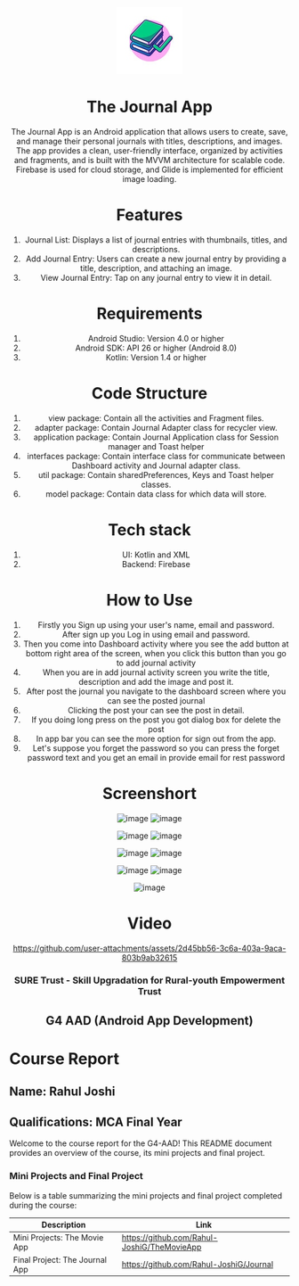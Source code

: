 <!-- PROJECT LOGO -->
<br />

<div align="center">
   <img src='https://github.com/Rahul-JoshiG/Journal/blob/master/app/src/main/res/drawable/logo.jpg' />

# The Journal App

The Journal App is an Android application that allows users to create, save, and manage their personal journals with titles, descriptions, and images. The app provides a clean, user-friendly interface, organized by activities and fragments, and is built with the MVVM architecture for scalable code. Firebase is used for cloud storage, and Glide is implemented for efficient image loading.

# Features
   1. Journal List: Displays a list of journal entries with thumbnails, titles, and descriptions.
   2. Add Journal Entry: Users can create a new journal entry by providing a title, description, and attaching an image.
   3. View Journal Entry: Tap on any journal entry to view it in detail.

# Requirements
   1. Android Studio: Version 4.0 or higher
   2. Android SDK: API 26 or higher (Android 8.0)
   3. Kotlin: Version 1.4 or higher

# Code Structure
   1. view package: Contain all the activities and Fragment files.
   2. adapter package: Contain Journal Adapter class for recycler view.
   3. application package: Contain Journal Application class for Session manager and Toast helper
   4. interfaces package: Contain interface class for communicate between Dashboard activity and Journal adapter class.
   5. util package: Contain sharedPreferences, Keys and Toast helper classes.
   6. model package: Contain data class for which data will store.

# Tech stack
   1. UI: Kotlin and XML
   2. Backend: Firebase

# How to Use
   1. Firstly you Sign up using your user's name, email and password.
   2. After sign up you Log in using email and password.
   3. Then you come into Dashboard activity where you see the add button at bottom right area of the screen, when you click this button than you go to add journal activity
   4. When you are in add journal activity screen you write the title, description and add the image and post it.
   5. After post the journal you navigate to the dashboard screen where you can see the posted journal
   6. Clicking the post your can see the post in detail.
   7. If you doing long press on the post you got dialog box for delete the post
   8. In app bar you can see the more option for sign out from the app.
   9. Let's suppose you forget the password so you can press the forget password text and you get an email in provide email for rest password

# Screenshort


![image](https://github.com/user-attachments/assets/4dcc7be9-0dbf-4a82-b55c-9b6a0d3261e0)                              ![image](https://github.com/user-attachments/assets/4938bde3-0be8-4881-b74f-c3ece35cdd3c)


 
![image](https://github.com/user-attachments/assets/50bc0bf4-52a3-4073-9113-39c4f135f771)                               ![image](https://github.com/user-attachments/assets/8b92f331-3f3a-43cf-b9d7-8a387f75c1c2)
                                                                


![image](https://github.com/user-attachments/assets/1f837ad4-8e88-4263-b4bc-9e24e6109716)                               ![image](https://github.com/user-attachments/assets/b76459d6-cd29-4302-9ff5-94f8c99b61bb) 



![image](https://github.com/user-attachments/assets/6520044d-65f4-4918-80a0-6dd829903516)                               ![image](https://github.com/user-attachments/assets/bf2a0403-4c0c-4967-ba6e-eae06a14434e)



![image](https://github.com/user-attachments/assets/3ae24a57-8ea6-4b44-950a-9cf079c9f444)




                                                                

# Video

https://github.com/user-attachments/assets/2d45bb56-3c6a-403a-9aca-803b9ab32615









<h3 align="center">SURE Trust - Skill Upgradation for Rural-youth Empowerment Trust</h3>
  <h2>G4 AAD (Android App Development) </h2>
</div>

# Course Report

## Name: Rahul Joshi

## Qualifications: MCA Final Year

Welcome to the course report for the G4-AAD! This README document provides an overview of the course, its mini projects and final project.

### Mini Projects and Final Project

Below is a table summarizing the mini projects and final project completed during the course:

| Description                               | Link                                        |
|-------------------------------------------|---------------------------------------------|
| Mini Projects: The Movie App              | https://github.com/Rahul-JoshiG/TheMovieApp |
| Final Project: The Journal App            | https://github.com/Rahul-JoshiG/Journal     |
